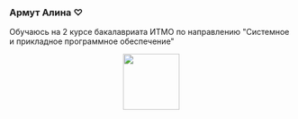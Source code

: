 ### Армут Алина ♡

Обучаюсь на 2 курсе бакалавриата ИТМО по направлению "Системноe и прикладное программное обеспечение" 

<div id="header" align="center">
  <img src="https://media.giphy.com/media/3oKIPnAiaMCws8nOsE/giphy.gif" width="100"/>
</div>
